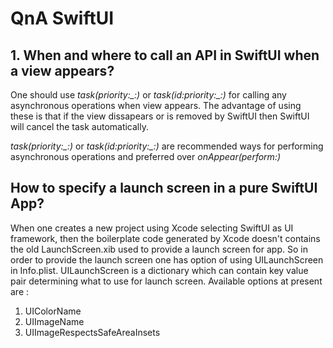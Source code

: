 #  QnA SwiftUI

## 1. When and where to call an API in SwiftUI when a view appears?

One should use *task(priority:_:)* or *task(id:priority:_:)* for calling any asynchronous operations when view appears.
The advantage of using these is that if the view dissapears or is removed by SwiftUI then SwiftUI will cancel the task
automatically.

*task(priority:_:)* or *task(id:priority:_:)* are recommended ways for performing asynchronous operations and preferred
over *onAppear(perform:)*

## How to specify a launch screen in a pure SwiftUI App?
When one creates a new project using Xcode selecting SwiftUI as UI framework, then the boilerplate code generated by Xcode
doesn't contains the old LaunchScreen.xib used to provide a launch screen for app.
So in order to provide the launch screen one has option of using UILaunchScreen in Info.plist. UILaunchScreen is a dictionary
which can contain key value pair determining what to use for launch screen. Available options at present are :

1. UIColorName
2. UIImageName
3. UIImageRespectsSafeAreaInsets
